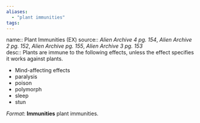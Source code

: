 ```yaml
---
aliases: 
  - "plant immunities"
tags: 
---
```


name:: Plant Immunities (EX)
source:: _Alien Archive 4 pg. 154_, _Alien Archive 2 pg. 152_, _Alien Archive pg. 155_, _Alien Archive 3 pg. 153_  
desc:: Plants are immune to the following effects, unless the effect specifies it works against plants.

- Mind-affecting effects
- paralysis
- poison
- polymorph
- sleep
- stun

_Format_: **Immunities** plant immunities.
